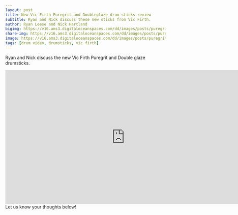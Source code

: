 ```yaml
---
layout: post
title: New Vic Firth Puregrit and Doubleglaze drum sticks review
subtitle: Ryan and Nick discuss these new sticks from Vic Firth.
author: Ryan Leese and Nick Hartland
bigimg: https://v16.ams3.digitaloceanspaces.com/dd/images/posts/puregrit-doubleglaze-big.jpg
share-img: https://v16.ams3.digitaloceanspaces.com/dd/images/posts/puregrit-doubleglaze-shareimage.jpg
image: https://v16.ams3.digitaloceanspaces.com/dd/images/posts/puregrit-doubleglaze-sq.jpg
tags: [drum video, drumsticks, vic firth]
---
```


Ryan and Nick discuss the new Vic Firth Puregrit and Double glaze drumsticks.

<iframe width="750" height="422"  src="https://www.youtube.com/embed/Ktxsq0NmaqM" frameborder="0" allow="autoplay; encrypted-media" allowfullscreen></iframe>
Let us know your thoughts below!